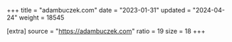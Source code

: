+++
title = "adambuczek.com"
date = "2023-01-31"
updated = "2024-04-24"
weight = 18545

[extra]
source = "https://adambuczek.com"
ratio = 19
size = 18
+++
